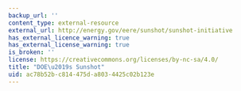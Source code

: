 ```yaml
---
backup_url: ''
content_type: external-resource
external_url: http://energy.gov/eere/sunshot/sunshot-initiative
has_external_licence_warning: true
has_external_license_warning: true
is_broken: ''
license: https://creativecommons.org/licenses/by-nc-sa/4.0/
title: "DOE\u2019s Sunshot"
uid: ac78b52b-c814-475d-a803-4425c02b123e
---
```

